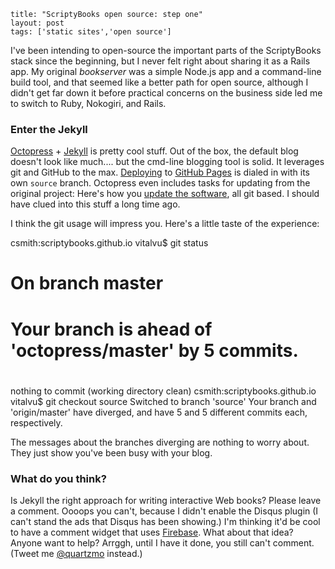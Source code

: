 ```
title: "ScriptyBooks open source: step one"
layout: post
tags: ['static sites','open source']
```

I've been intending to open-source the important parts of the ScriptyBooks stack since the beginning, but I never felt
right about sharing it as a Rails app. My original *bookserver* was a simple Node.js app and a command-line build tool, and that seemed like a
better path for open source, although I didn't get far down it before practical concerns on the business side led me to
switch to Ruby, Nokogiri, and Rails.

### Enter the Jekyll

[Octopress](http://octopress.org) + [Jekyll](http://jekyllrb.com/) is pretty cool stuff. Out of the box, the default blog doesn't look like much....
but the cmd-line blogging tool is solid. It leverages git and GitHub to the max.
[Deploying](http://octopress.org/docs/deploying/github/) to [GitHub Pages](http://pages.github.com/) is dialed in with its own `source` branch.
Octopress even includes tasks for updating from the original project:
Here's how you [update the software](http://octopress.org/docs/updating/), all git based. I should have clued into this stuff a long time ago.

I think the git usage will impress you. Here's a little taste of the experience:


csmith:scriptybooks.github.io vitalvu$ git status
# On branch master
# Your branch is ahead of 'octopress/master' by 5 commits.
#
nothing to commit (working directory clean)
csmith:scriptybooks.github.io vitalvu$ git checkout source
Switched to branch 'source'
Your branch and 'origin/master' have diverged,
and have 5 and 5 different commits each, respectively.


The messages about the branches diverging are nothing to worry about. They just show you've been busy with your blog.

### What do you think?

Is Jekyll the right approach for writing interactive Web books? Please leave a comment. Oooops you can't, because I didn't
enable the Disqus plugin (I can't stand the ads that Disqus has been showing.) I'm thinking it'd be cool to have a comment widget that
uses [Firebase](http://www.firebase.com). What about that idea? Anyone want to help? Arrggh, until I have it done, you still can't comment. (Tweet me [@quartzmo](http://twitter.com/quartzmo) instead.)
